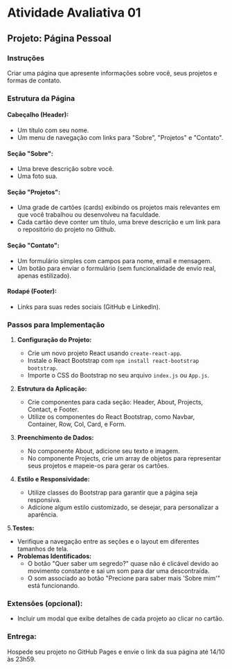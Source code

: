 # Atividade Avaliativa 01

## Projeto: Página Pessoal

### Instruções
Criar uma página que apresente informações sobre você, seus projetos e formas de contato.

### Estrutura da Página

#### Cabeçalho (Header):
- Um título com seu nome.
- Um menu de navegação com links para "Sobre", "Projetos" e "Contato".

#### Seção "Sobre":
- Uma breve descrição sobre você.
- Uma foto sua.

#### Seção "Projetos":
- Uma grade de cartões (cards) exibindo os projetos mais relevantes em que você trabalhou ou desenvolveu na faculdade.
- Cada cartão deve conter um título, uma breve descrição e um link para o repositório do projeto no Github.

#### Seção "Contato":
- Um formulário simples com campos para nome, email e mensagem.
- Um botão para enviar o formulário (sem funcionalidade de envio real, apenas estilizado).

#### Rodapé (Footer):
- Links para suas redes sociais (GitHub e LinkedIn).

### Passos para Implementação

1. **Configuração do Projeto:**
   - Crie um novo projeto React usando `create-react-app`.
   - Instale o React Bootstrap com `npm install react-bootstrap bootstrap`.
   - Importe o CSS do Bootstrap no seu arquivo `index.js` ou `App.js`.

2. **Estrutura da Aplicação:**
   - Crie componentes para cada seção: Header, About, Projects, Contact, e Footer.
   - Utilize os componentes do React Bootstrap, como Navbar, Container, Row, Col, Card, e Form.

3. **Preenchimento de Dados:**
   - No componente About, adicione seu texto e imagem.
   - No componente Projects, crie um array de objetos para representar seus projetos e mapeie-os para gerar os cartões.

4. **Estilo e Responsividade:**
   - Utilize classes do Bootstrap para garantir que a página seja responsiva.
   - Adicione algum estilo customizado, se desejar, para personalizar a aparência.

5.**Testes:**
   - Verifique a navegação entre as seções e o layout em diferentes tamanhos de tela.
   - **Problemas Identificados:**
     - O botão "Quer saber um segredo?" quase não é clicável devido ao movimento constante e sai um som para dar uma descontraída.
     - O som associado ao botão "Precione para saber mais 'Sobre mim'" está funcionando.

### Extensões (opcional):
- Incluir um modal que exibe detalhes de cada projeto ao clicar no cartão.

### Entrega:
Hospede seu projeto no GitHub Pages e envie o link da sua página até 14/10 às 23h59.
